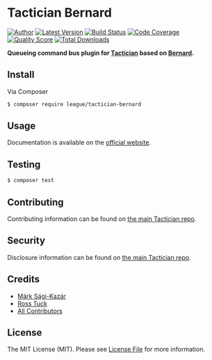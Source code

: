 # Tactician Bernard

[![Author](http://img.shields.io/badge/author-@sagikazarmark-blue.svg?style=flat-square)](https://twitter.com/sagikazarmark)
[![Latest Version](https://img.shields.io/github/release/thephpleague/tactician-bernard.svg?style=flat-square)](https://github.com/thephpleague/tactician-bernard/releases)
[![Build Status](https://img.shields.io/travis/thephpleague/tactician-bernard.svg?style=flat-square)](https://travis-ci.org/thephpleague/tactician-bernard)
[![Code Coverage](https://img.shields.io/scrutinizer/coverage/g/thephpleague/tactician-bernard.svg?style=flat-square)](https://scrutinizer-ci.com/g/thephpleague/tactician-bernard)
[![Quality Score](https://img.shields.io/scrutinizer/g/thephpleague/tactician-bernard.svg?style=flat-square)](https://scrutinizer-ci.com/g/thephpleague/tactician-bernard)
[![Total Downloads](https://img.shields.io/packagist/dt/league/tactician-bernard.svg?style=flat-square)](https://packagist.org/packages/league/tactician-bernard)

**Queueing command bus plugin for [Tactician](http://tactician.thephpleague.com) based on [Bernard](https://bernard.readthedocs.io).**


## Install

Via Composer

``` bash
$ composer require league/tactician-bernard
```


## Usage

Documentation is available on the [official website](http://tactician.thephpleague.com/plugins/bernard/).


## Testing

``` bash
$ composer test
```


## Contributing

Contributing information can be found on [the main Tactician repo](https://github.com/thephpleague/tactician#contributing).


## Security

Disclosure information can be found on [the main Tactician repo](https://github.com/thephpleague/tactician#security).


## Credits

- [Márk Sági-Kazár](https://github.com/sagikazarmark)
- [Ross Tuck](https://github.com/rosstuck)
- [All Contributors](https://github.com/thephpleague/tactician-bernard/contributors)


## License

The MIT License (MIT). Please see [License File](LICENSE) for more information.

